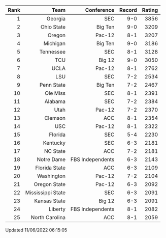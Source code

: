 | Rank  | Team                 | Conference           | Record   | Rating |
| ---:  | ---:                 | ---:                 | ---:     | ---:   |
| 1     | Georgia              | SEC                  | 9-0      | 3856   |
| 2     | Ohio State           | Big Ten              | 9-0      | 3209   |
| 3     | Oregon               | Pac-12               | 8-1      | 3207   |
| 4     | Michigan             | Big Ten              | 9-0      | 3186   |
| 5     | Tennessee            | SEC                  | 8-1      | 3128   |
| 6     | TCU                  | Big 12               | 9-0      | 3050   |
| 7     | UCLA                 | Pac-12               | 8-1      | 2762   |
| 8     | LSU                  | SEC                  | 7-2      | 2534   |
| 9     | Penn State           | Big Ten              | 7-2      | 2467   |
| 10    | Ole Miss             | SEC                  | 8-1      | 2391   |
| 11    | Alabama              | SEC                  | 7-2      | 2384   |
| 12    | Utah                 | Pac-12               | 7-2      | 2370   |
| 13    | Clemson              | ACC                  | 8-1      | 2354   |
| 14    | USC                  | Pac-12               | 8-1      | 2322   |
| 15    | Florida              | SEC                  | 5-4      | 2230   |
| 16    | Kentucky             | SEC                  | 6-3      | 2181   |
| 17    | NC State             | ACC                  | 7-2      | 2181   |
| 18    | Notre Dame           | FBS Independents     | 6-3      | 2143   |
| 19    | Florida State        | ACC                  | 6-3      | 2109   |
| 20    | Washington           | Pac-12               | 7-2      | 2104   |
| 21    | Oregon State         | Pac-12               | 6-3      | 2092   |
| 22    | Mississippi State    | SEC                  | 6-3      | 2091   |
| 23    | Kansas State         | Big 12               | 6-3      | 2091   |
| 24    | Liberty              | FBS Independents     | 8-1      | 2082   |
| 25    | North Carolina       | ACC                  | 8-1      | 2059   |

Updated 11/06/2022 06:15:05
